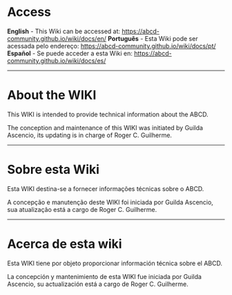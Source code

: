# Access

**English** - This Wiki can be accessed at: https://abcd-community.github.io/wiki/docs/en/
**Português** - Esta Wiki pode ser acessada pelo endereço: https://abcd-community.github.io/wiki/docs/pt/
**Español** - Se puede acceder a esta Wiki en: https://abcd-community.github.io/wiki/docs/es/

---

# About the WIKI

This WIKI is intended to provide technical information about the ABCD.

The conception and maintenance of this WIKI was initiated by Guilda Ascencio, its updating is in charge of Roger C. Guilherme.

---


# Sobre esta Wiki

Esta WIKI destina-se a fornecer informações técnicas sobre o ABCD.

A concepção e manutenção deste WIKI foi iniciada por Guilda Ascencio, sua atualização está a cargo de Roger C. Guilherme.

---

# Acerca de esta wiki

Esta WIKI tiene por objeto proporcionar información técnica sobre el ABCD.

La concepción y mantenimiento de esta WIKI fue iniciada por Guilda Ascencio, su actualización está a cargo de Roger C. Guilherme.
